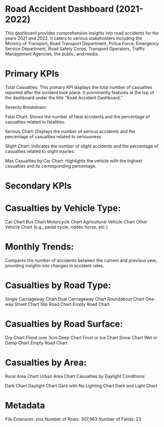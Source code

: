 # Road Accident Dashboard (2021-2022)
This dashboard provides comprehensive insights into road accidents for the years 2021 and 2022. It caters to various stakeholders including the Ministry of Transport, Road Transport Department, Police Force, Emergency Service Department, Road Safety Corps, Transport Operators, Traffic Management Agencies, the public, and media.

# Primary KPIs
Total Casualties: This primary KPI displays the total number of casualties reported after the incident took place. It prominently features at the top of the dashboard under the title "Road Accident Dashboard."

Severity Breakdown:

Fatal Chart: Shows the number of fatal accidents and the percentage of casualties related to fatalities.

Serious Chart: Displays the number of serious accidents and the percentage of casualties related to seriousness.

Slight Chart: Indicates the number of slight accidents and the percentage of casualties related to slight injuries.

Max Casualties by Car Chart: Highlights the vehicle with the highest casualties and its corresponding percentage.

# Secondary KPIs


# Casualties by Vehicle Type:

Car Chart
Bus Chart
Motorcycle Chart
Agricultural Vehicle Chart
Other Vehicle Chart (e.g., pedal cycle, ridden horse, etc.)

# Monthly Trends: 

Compares the number of accidents between the current and previous year, providing insights into changes in accident rates.

# Casualties by Road Type:

Single Carriageway Chart
Dual Carriageway Chart
Roundabout Chart
One-way Street Chart
Slip Road Chart
Empty Road Chart


# Casualties by Road Surface:

Dry Chart
Flood over 3cm Deep Chart
Frost or Ice Chart
Snow Chart
Wet or Damp Chart
Empty Road Chart


# Casualties by Area:

Rural Area Chart
Urban Area Chart
Casualties by Daylight Conditions:

Dark Chart
Daylight Chart
Dark with No Lighting Chart
Dark and Light Chart

# Metadata
File Extension: xlsx
Number of Rows: 307,963
Number of Fields: 23
